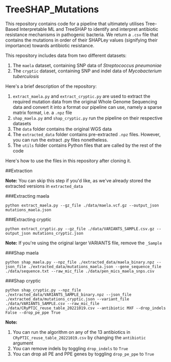 # TreeSHAP_Mutations
This repository contains code for a pipeline that ultimately utilises Tree-Based Interpretable ML and TreeSHAP to identify and interpret antibiotic resistance mechanisms in pathogenic bacteria. 
We return a `.csv` file that contains the mutations in order of their SHAPLey values (signifying their importance) towards antibiotic resistance. 

This repository includes data from two different datasets:
1. The `maela` dataset, containing SNP data of *Streptococcus pneumoniae*
2. The `cryptic` dataset, containing SNP and indel data of *Mycobacterium tuberculosis*

Here's a brief description of the repository:
1. `extract_maela.py` and `extract_cryptic.py` are used to extract the required mutation data from the original Whole Genome Sequencing data and convert it into a format our pipeline can use, namely a sparse matrix format, i.e. a `.npz` file
2. `shap_maela.py` and `shap_cryptic.py` run the pipeline on their respective datasets
3. The `data` folder contains the original WGS data
4. The `extracted_data` folder contains pre-extracted `.npz` files. However, you can run the extract .py files nonetheless.
5. The `utils` folder contains Python files that are called by the rest of the code

Here's how to use the files in this repository after cloning it.

##Extraction


**Note:** You can skip this step if you'd like, as we've already stored the extracted versions in `extracted_data`

###Extracting maela


`python extract_maela.py --gz_file ./data/maela.vcf.gz --output_json mutations_maela.json`

###Extracting cryptic


`python extract_cryptic.py --gz_file ./data/VARIANTS_SAMPLE.csv.gz --output_json mutations_cryptic.json`


**Note:** If you're using the original larger VARIANTS file, remove the `_Sample`

###Shap maela


`python shap_maela.py --npz_file ./extracted_data/maela_binary.npz --json_file ./extracted_data/mutations_maela.json --gene_sequence_file ./data/sequence.txt --raw_mic_file ./data/pen_mics_maela_snps.csv`

###Shap cryptic


`python shap_cryptic.py --npz_file ./extracted_data/VARIANTS_SAMPLE_binary.npz --json_file ./extracted_data/mutations_cryptic.json --variant_file ./data/VARIANTS_SAMPLE.csv --raw_mic_file ./data/CRyPTIC_reuse_table_20221019.csv --antibiotic MXF --drop_indels False --drop_pe_ppe True`


**Note:**
1. You can run the algorithm on any of the 13 antibiotics in `CRyPTIC_reuse_table_20221019.csv` by changing the `antibiotic` argument
2. You can remove indels by toggling `drop_indels` to `True`
3. You can drop all PE and PPE genes by toggling `drop_pe_ppe` to `True`
